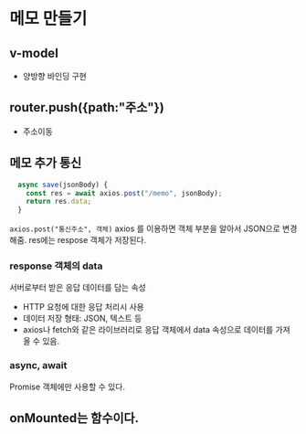 # 메모 만들기

## v-model

- 양방향 바인딩 구현

## router.push({path:"주소"})

- 주소이동

## 메모 추가 통신

```js
  async save(jsonBody) {
    const res = await axios.post("/memo", jsonBody);
    return res.data;
  }
```

`axios.post("통신주소", 객체)`
axios 를 이용하면 객체 부분을 알아서 JSON으로 변경해줌.
res에는 respose 객체가 저장된다.

### response 객체의 data

서버로부터 받은 응답 데이터를 담는 속성

- HTTP 요청에 대한 응답 처리시 사용
- 데이터 저장 형태: JSON, 텍스트 등
- axios나 fetch와 같은 라이브러리로 응답 객체에서 data 속성으로 데이터를 가져올 수 있음.

### async, await

Promise 객체에만 사용할 수 있다.

## onMounted는 함수이다.
